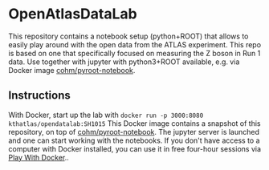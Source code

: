 # OpenAtlasDataLab
This repository contains a notebook setup (python+ROOT) that allows to easily play around with the open data from the ATLAS experiment. This repo is based on one that specifically focused on measuring the Z boson in Run 1 data. Use together with jupyter with python3+ROOT available, e.g. via Docker image [cohm/pyroot-notebook](https://hub.docker.com/r/cohm/pyroot-notebook).

## Instructions
With Docker, start up the lab with 
`docker run -p 3000:8080 kthatlas/opendatalab:SH1015`
This Docker image contains a snapshot of this repository, on top of [cohm/pyroot-notebook](https://hub.docker.com/r/cohm/pyroot-notebook).
The jupyter server is launched and one can start working with the notebooks. 
If you don't have access to a computer with Docker installed, you can use it in free four-hour sessions via [Play With Docker](https://labs.play-with-docker.com/)..
